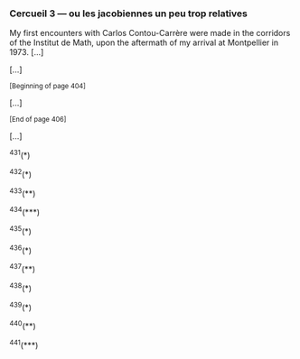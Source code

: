### Cercueil 3 — ou les jacobiennes un peu trop relatives

My first encounters with Carlos Contou-Carrère were made in the corridors of the Institut de Math, upon the aftermath of my arrival at Montpellier in 1973. [...]

[...]

<sub>[Beginning of page 404]</sub>
<a name="page-404"></a>

[...]

<sub>[End of page 406]</sub>
<a name="page-406"></a>

[...]

<sup>431</sup>(&ast;)

<sup>432</sup>(&ast;)

<sup>433</sup>(&ast;&ast;)

<sup>434</sup>(&ast;&ast;&ast;)

<sup>435</sup>(&ast;)

<sup>436</sup>(&ast;)

<sup>437</sup>(&ast;&ast;)

<sup>438</sup>(&ast;)

<sup>439</sup>(&ast;)

<sup>440</sup>(&ast;&ast;)

<sup>441</sup>(&ast;&ast;&ast;)
